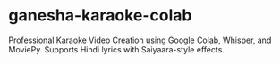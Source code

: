 # ganesha-karaoke-colab
Professional Karaoke Video Creation using Google Colab, Whisper, and MoviePy. Supports Hindi lyrics with Saiyaara-style effects.
